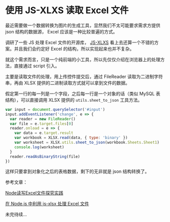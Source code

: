 # 使用 JS-XLXS 读取 Excel 文件

最近需要做一个数据转换为图片的生成工具，显然我们不太可能要求需求方提供 json 结构的数据源， Excel 应该是一种比较普遍的方式。

调研了一些 JS 处理 Excel 文件的开源库， [JS-XLXS](https://github.com/SheetJS/js-xlsx) 看上去还算一个不错的方案。并且我们会约定好 Excel 的结构，所以实现起来也并不复杂。

就这个需求而言，只是一个纯前端的小工具，所以先仅仅介绍在浏览器上的处理方法，直接通过 script 引入。

主要是读取文件的处理，用上传控件提交后，通过 FileReader 读取为二进制字符串，再由 XLSX 提供的二进制读取方式就可以拿到文件的数据。

假定第一行的每一列是一个字段，之后每一行是一个对象的话（类似 MySQL 表结构），可以直接调用 XLSX 提供的 `utils.sheet_to_json` 工具方法。

```js
var input = document.querySelector('#input')
input.addEventListener('change', e => {
  var reader = new FileReader()
  var file = e.target.files[0]
  reader.onload = e => {
    var data = e.target.result
    var workbook = XLSX.read(data, { type: 'binary' })
    var worksheet = XLSX.utils.sheet_to_json(workbook.Sheets.Sheet1)
    console.log(worksheet)
  }
  reader.readAsBinaryString(file)
})
```

这样只要拿到对象化之后的表格数据，剩下的无非就是 json 结构转换了。

参考文章：

[Node读写Excel文件探究实践](https://aotu.io/notes/2016/04/07/node-excel/index.html)

[在 Node.js 中利用 js-xlsx 处理 Excel 文件](https://scarletsky.github.io/2016/01/30/nodejs-process-excel/)

未完待续...



